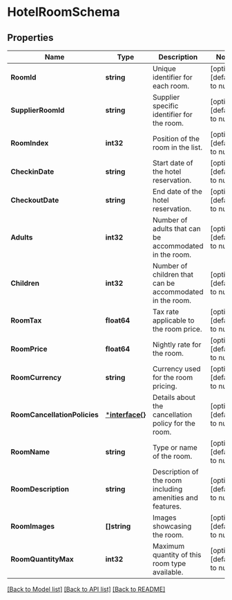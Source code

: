 # HotelRoomSchema

## Properties
Name | Type | Description | Notes
------------ | ------------- | ------------- | -------------
**RoomId** | **string** | Unique identifier for each room. | [optional] [default to null]
**SupplierRoomId** | **string** | Supplier specific identifier for the room. | [optional] [default to null]
**RoomIndex** | **int32** | Position of the room in the list. | [optional] [default to null]
**CheckinDate** | **string** | Start date of the hotel reservation. | [optional] [default to null]
**CheckoutDate** | **string** | End date of the hotel reservation. | [optional] [default to null]
**Adults** | **int32** | Number of adults that can be accommodated in the room. | [optional] [default to null]
**Children** | **int32** | Number of children that can be accommodated in the room. | [optional] [default to null]
**RoomTax** | **float64** | Tax rate applicable to the room price. | [optional] [default to null]
**RoomPrice** | **float64** | Nightly rate for the room. | [optional] [default to null]
**RoomCurrency** | **string** | Currency used for the room pricing. | [optional] [default to null]
**RoomCancellationPolicies** | [***interface{}**](interface{}.md) | Details about the cancellation policy for the room. | [optional] [default to null]
**RoomName** | **string** | Type or name of the room. | [optional] [default to null]
**RoomDescription** | **string** | Description of the room including amenities and features. | [optional] [default to null]
**RoomImages** | **[]string** | Images showcasing the room. | [optional] [default to null]
**RoomQuantityMax** | **int32** | Maximum quantity of this room type available. | [optional] [default to null]

[[Back to Model list]](../README.md#documentation-for-models) [[Back to API list]](../README.md#documentation-for-api-endpoints) [[Back to README]](../README.md)

